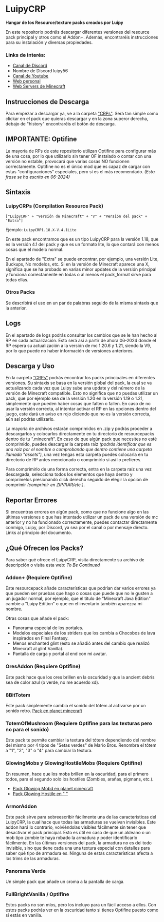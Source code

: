 # LuipyCRP

**Hangar de los Resource/texture packs creados por Luipy**

En este repositorio podréis descargar diferentes versiones del resource pack principal y otros como el Addon+.
Además, encontraréis instrucciones para su instalación y diversas propiedades.

### Links de interés:
- [Canal de Discord](https://discord.gg/6ExMmZM6rK)
- Nombre de Discord luipy56
- [Canal de Youtube](https://bit.ly/33fAIIS)
- [Web personal](ldeluipy.es)
- [Web Servers de Minecraft](mc.ldeluipy.es)

## Instrucciones de Descarga

Para empezar a descargar ya, ve a la carpeta ["CRPs"](./CRPs).
Será tan simple como clickar en el pack que quieras descargar y en la zona superor derecha, debajo de "history" encontraréis el botón de descarga.

## IMPORTANTE: Optifine

La mayoría de RPs de este repositorio utilizan Optifine para configurar más de una cosa, por lo que utilizarlo sin tener OF instalado o contar con una versión no estable, provocará que varias cosas NO funcionen correctamente. Optifine no es el único mod que es capaz de cargar con estas "configuraciones" especiales, pero sí es el más recomendado. *(Esta frase se ha escrito en 06-2024)*

## Sintaxis

### LuipyCRPs (Compilation Resource Pack)

`["LuipyCRP" + "Versión de Minecraft" + "V" + "Versión del pack" + "Extra"]`

Ejemplo: `LuipyCRP1.18.X-V.4.1Lite`

En este pack encontramos que es un tipo LuipyCRP para la versión 1.18, que es la versión 4.1 del pack y que es un formato lite, lo que contará con menos cosas que el modelo normal.

En el apartado de "Extra" se puede encontrar, por ejemplo, una versión Lite, Buckups, No modelos, etc. Si en la versión de Minecraft aparece una X, significa que se ha probado en varias minor updates de la versión principal y funciona correctamente en todas o al menos el pack_format sirve para todas ellas.

### Otros Packs

Se describirá el uso en un par de palabras seguido de la misma sintaxis que la anterior.

## Logs

En el apartado de logs podrás consultar los cambios que se le han hecho al RP en cada actualización. Esto será así a partir de ahora 06-2024 donde el RP espera su actualización a la versión de mc 1.20.6 y 1.21, siendo la V9, por lo que puede no haber información de versiones anteriores.

## Descarga y Uso

En la carpeta ["CRPs"](./CRPs) podrás encontrar los packs principales en diferentes versiones. Su sintaxis se basa en la versión global del pack, la cual se va actualizando cada vez que Luipy sube una update y del número de la versión de Minecraft compatible. Esto no significa que no puedas utilizar un pack, que por ejemplo sea de la versión 1.20 en la versión 1.19 o 1.21, simplemente que pueden haber cosas que falten o fallen. En caso de no usar la versión correcta, al intentar activar el RP en las opciones dentro del juego, este dará un aviso en rojo diciendo que no es la versión correcta, aún así podrás utilizarlo.

La mayoría de archivos estarán comprimidos en .zip y podrás proceder a descargarlos y colocarlos directamente en tu directorio de resourcepacks dentro de tu ".minecraft". En caso de que algún pack que necesites no esté comprimido, puedes descargar la carpeta raíz *(podrás identificar que es una raíz por el nombre o comprobando que dentro contiene una carpeta llamada "assets")*, una vez tengas esta carpeta puedes colocarla en tu directorio de RP antes mencionado o comprimirlo si así lo prefieres.

Para comprimirlo de una forma correcta, entra en la carpeta raíz una vez descargada, selecciona todos los elementos que haya dentro y comprímelos presionando click derecho seguido de elegir la opción de comprimir *(comprimir en ZIP/RAR/etc.)*.

## Reportar Errores

Si encuentras errores en algún pack, como que no funcione algo en las últimas versiones o que has intentado utilizar un pack de una versión de mc anterior y no ha funcionado correctamente, puedes contactar directamente conmigo, Luipy, por Discord, ya sea por el canal o por mensaje directo. Links al principio del documento.

## ¿Qué Ofrecen los Packs?

Para saber qué ofrece el LuipyCRP, visita directamente su archivo de descripción o visita esta web: *To Be Continued*

### Addon+ (Requiere Optifine)

Este resourcepack añade características que podrían dar varios errores ya que pueden ser pruebas que hago o cosas que puede que no le gusten a un jugador normal, por ejemplo, que el título de "Minecraft Java Edition" cambie a "Luipy Edition" o que en el inventario también aparezca mi nombre.

Otras cosas que añade el pack:
- Panorama especial de los portales.
- Modelos especiales de los striders que los cambia a Chocobos de lava inspirados en Final Fantasy.
- Menos enchanted glint (esto se añadió antes del cambio que realizó Minecraft al glint Vanilla).
- Pantalla de carga y portal al end con mi avatar.

### OresAddon (Requiere Optifine)

Este pack hace que los ores brillen en la oscuridad y que la ancient debris sea de color azul (o verde, no me acuerdo xd).

### 8BitTotem

Este pack simplemente cambia el sonido del tótem al activarse por un sonido retro.
[Pack en planet minecraft](https://www.planetminecraft.com/member/luipy/](https://www.planetminecraft.com/texture-pack/8bit-sound-effect-for-the-totem-of-undying/))

### TotemOfMushroom (Requiere Optifine para las texturas pero no para el sonido)

Este pack te permite cambiar la textura del tótem dependiendo del nombre del mismo por 4 tipos de "Setas verdes" de Mario Bros. Renombra el tótem a "1", "2", "3" o "4" para cambiar la textura.

### GlowingMobs y GlowingHostileMobs (Requiere Optifine)

En resumen, hace que los mobs brillen en la oscuridad, para el primero todos, para el segundo solo los hostiles (Zombies, arañas, pigmans, etc.).
- [Pack Glowing Mobd en planet minecraft](https://www.planetminecraft.com/texture-pack/glowing-mobs/)
- [Pack Glowing Hostile en " "](https://www.planetminecraft.com/texture-pack/glowing-hostile-mobs/)

### ArmorAddon

Este pack sirve para sobreescribir fácilmente una de las características del LuipyCRP, la cual hace que todas las armaduras se vuelvan invisibles. Este addon hará lo contrario, volviéndolas visibles fácilmente sin tener que desactivar el pack principal. Esto es útil en caso de que un aldeano o un mob tipo zombie te haya robado la armadura y poder identificarlo fácilmente. En las últimas versiones del pack, la armadura no es del todo invisible, sino que tiene cada una una textura especial con detalles para saber qué tipo de armadura es. Ninguna de estas características afecta a los trims de las armaduras.

### Panorama Verde

Un simple pack que añade un croma a la pantalla de carga.

### FullBrightVanilla / Optifine

Estos packs no son míos, pero los incluyo para un fácil acceso a ellos. Con estos packs podrás ver en la oscuridad tanto si tienes Optifine puesto como si estás en vanilla.





